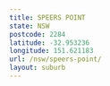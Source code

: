 ```yaml
---
title: SPEERS POINT
state: NSW
postcode: 2284
latitude: -32.953236
longitude: 151.621183
url: /nsw/speers-point/
layout: suburb
---
```


